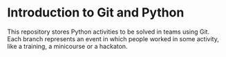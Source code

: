 # Introduction to Git and Python

This repository stores Python activities to be solved in teams using Git.
Each branch represents an event in which people worked in some activity, like
a training, a minicourse or a hackaton.

